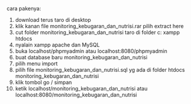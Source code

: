 
cara pakenya:
1. download terus taro di desktop
2. klik kanan file monitoring_kebugaran_dan_nutrisi.rar pilih extract here
3. cut folder monitoring_kebugaran_dan_nutrisi taro di folder c: xampp htdocs
4. nyalain xampp apache dan MySQL
5. buka localhost/phpmyadmin atau localhost:8080/phpmyadmin 
6. buat database baru monitoring_kebugaran_dan_nutrisi
7. pilih menu import
8. pilih file monitoring_kebugaran_dan_nutrisi.sql yg ada di folder htdocs monitoring_kebugaran_dan_nutrisi
9. klik tombol go / simpan
10. ketik localhost/monitoring_kebugaran_dan_nutrisi atau localhost:8080/monitoring_kebugaran_dan_nutrisi
